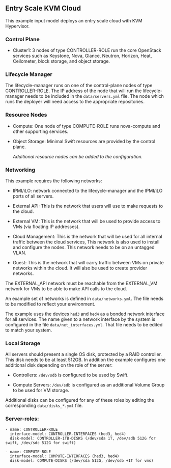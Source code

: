 <!--
(c) Copyright 2015-2016 Hewlett Packard Enterprise Development LP
(c) Copyright 2017-2019 SUSE LLC

Licensed under the Apache License, Version 2.0 (the "License"); you may
not use this file except in compliance with the License. You may obtain
a copy of the License at

http://www.apache.org/licenses/LICENSE-2.0

Unless required by applicable law or agreed to in writing, software
distributed under the License is distributed on an "AS IS" BASIS, WITHOUT
WARRANTIES OR CONDITIONS OF ANY KIND, either express or implied. See the
License for the specific language governing permissions and limitations
under the License.
-->

## Entry Scale KVM Cloud

This example input model deploys an entry scale cloud with KVM Hypervisor.

### Control Plane

- Cluster1: 3 nodes of type CONTROLLER-ROLE run the core OpenStack
  services such as Keystone, Nova, Glance, Neutron, Horizon, Heat,
  Ceilometer, block storage, and object storage.

### Lifecycle Manager

  The lifecycle-manager runs on one of the control-plane nodes of type
  CONTROLLER-ROLE. The IP address of the node that will run the
  lifecycle-manager needs to be included in the `data/servers.yml` file.
  The node which runs the deployer will need access to the appropriate repositories. 

### Resource Nodes

- Compute: One node of type COMPUTE-ROLE runs nova-compute and other
  supporting services.

- Object Storage: Minimal Swift resources are provided by the control plane.

  *Additional resource nodes can be added to the configuration.*

### Networking

This example requires the following networks:

- IPMI/iLO: network connected to the lifecycle-manager and the IPMI/iLO ports
  of all servers.

- External API: This is the network that users will use to make requests to
  the cloud.

- External VM: This is the network that will be used to provide access to VMs
  (via floating IP addresses).

- Cloud Management: This is the network that will be used for all internal
  traffic between the cloud services, This network is also used to install and
  configure the nodes. This network needs to be on an untagged VLAN.

- Guest: This is the network that will carry traffic between VMs on private
  networks within the cloud. It will also be used to create provider networks.

The EXTERNAL\_API network must be reachable from the EXTERNAL\_VM
network for VMs to be able to make API calls to the cloud.

An example set of networks is defined in `data/networks.yml`.
The file needs to be modified to reflect your environment.

The example uses the devices `hed3` and `hed4` as a bonded network interface
for all services. The name given to a network interface by the system is
configured in the file `data/net_interfaces.yml`. That file needs to be edited
to match your system.

### Local Storage

All servers should present a single OS disk, protected by a RAID controller.
This disk needs to be at least 512GB. In addition the example configures one
additional disk depending on the role of the server:

- Controllers: `/dev/sdb` is configured to be used by Swift.

- Compute Servers: `/dev/sdb` is configured as an additional Volume Group to be
  used for VM storage.

Additional disks can be configured for any of these roles by editing
the corresponding `data/disks_*.yml` file.

### Server-roles:
    - name: CONTROLLER-ROLE
      interface-model: CONTROLLER-INTERFACES (hed3, hed4)
      disk-model: CONTROLLER-1TB-DISKS (/dev/sda 1T, /dev/sdb 512G for swift, /dev/sdc 512G for swift)

    - name: COMPUTE-ROLE
      interface-model: COMPUTE-INTERFACES (hed3, hed4)
      disk-model: COMPUTE-DISKS (/dev/sda 512G, /dev/sdb +1T for vms)

     
